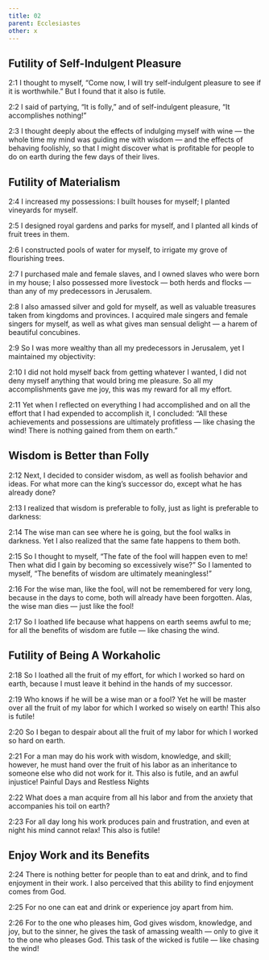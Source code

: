 ```yaml
---
title: 02
parent: Ecclesiastes
other: x
---
```


## Futility of Self-Indulgent Pleasure


<a name="2:1">2:1</a> I thought to myself, “Come now, I will try self-indulgent pleasure to see if it is worthwhile.” But I found that it also is futile.

<a name="2:2">2:2</a> I said of partying, “It is folly,” and of self-indulgent pleasure, “It accomplishes nothing!”

<a name="2:3">2:3</a> I thought deeply about the effects of indulging myself with wine —  the whole time my mind was guiding me with wisdom —  and the effects of behaving foolishly, so that I might discover what is profitable for people to do on earth during the few days of their lives.

## Futility of Materialism


<a name="2:4">2:4</a> I increased my possessions: I built houses for myself; I planted vineyards for myself.

<a name="2:5">2:5</a> I designed royal gardens and parks for myself, and I planted all kinds of fruit trees in them.

<a name="2:6">2:6</a> I constructed pools of water for myself, to irrigate my grove of flourishing trees.

<a name="2:7">2:7</a> I purchased male and female slaves, and I owned slaves who were born in my house; I also possessed more livestock — both herds and flocks —  than any of my predecessors in Jerusalem.

<a name="2:8">2:8</a> I also amassed silver and gold for myself, as well as valuable treasures taken from kingdoms and provinces. I acquired male singers and female singers for myself, as well as what gives man sensual delight — a harem of beautiful concubines.

<a name="2:9">2:9</a> So I was more wealthy than all my predecessors in Jerusalem, yet I maintained my objectivity:

<a name="2:10">2:10</a> I did not hold myself back from getting whatever I wanted, I did not deny myself anything that would bring me pleasure. So all my accomplishments gave me joy, this was my reward for all my effort.

<a name="2:11">2:11</a> Yet when I reflected on everything I had accomplished and on all the effort that I had expended to accomplish it, I concluded: “All these achievements and possessions are ultimately profitless —  like chasing the wind! There is nothing gained from them on earth.”

## Wisdom is Better than Folly


<a name="2:12">2:12</a> Next, I decided to consider wisdom, as well as foolish behavior and ideas. For what more can the king’s successor do, except what he has already done?

<a name="2:13">2:13</a> I realized that wisdom is preferable to folly, just as light is preferable to darkness:

<a name="2:14">2:14</a> The wise man can see where he is going, but the fool walks in darkness. Yet I also realized that the same fate happens to them both.

<a name="2:15">2:15</a> So I thought to myself, “The fate of the fool will happen even to me! Then what did I gain by becoming so excessively wise?” So I lamented to myself, “The benefits of wisdom are ultimately meaningless!”

<a name="2:16">2:16</a> For the wise man, like the fool, will not be remembered for very long, because in the days to come, both will already have been forgotten. Alas, the wise man dies — just like the fool!

<a name="2:17">2:17</a> So I loathed life because what happens on earth seems awful to me; for all the benefits of wisdom are futile — like chasing the wind.

## Futility of Being A Workaholic


<a name="2:18">2:18</a> So I loathed all the fruit of my effort, for which I worked so hard on earth, because I must leave it behind in the hands of my successor.

<a name="2:19">2:19</a> Who knows if he will be a wise man or a fool? Yet he will be master over all the fruit of my labor for which I worked so wisely on earth! This also is futile!

<a name="2:20">2:20</a> So I began to despair about all the fruit of my labor for which I worked so hard on earth.

<a name="2:21">2:21</a> For a man may do his work with wisdom, knowledge, and skill; however, he must hand over the fruit of his labor as an inheritance to someone else who did not work for it. This also is futile, and an awful injustice! Painful Days and Restless Nights

<a name="2:22">2:22</a> What does a man acquire from all his labor and from the anxiety that accompanies his toil on earth?

<a name="2:23">2:23</a> For all day long his work produces pain and frustration, and even at night his mind cannot relax! This also is futile!

## Enjoy Work and its Benefits


<a name="2:24">2:24</a> There is nothing better for people than to eat and drink, and to find enjoyment in their work. I also perceived that this ability to find enjoyment comes from God.

<a name="2:25">2:25</a> For no one can eat and drink or experience joy apart from him.

<a name="2:26">2:26</a> For to the one who pleases him, God gives wisdom, knowledge, and joy, but to the sinner, he gives the task of amassing wealth —  only to give it to the one who pleases God. This task of the wicked is futile — like chasing the wind!

